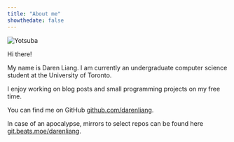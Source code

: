 ```yaml
---
title: "About me"
showthedate: false
---
```


![Yotsuba](/img/yotsuba.png)

Hi there!

My name is Daren Liang. I am currently an undergraduate computer science
student at the University of Toronto.

I enjoy working on blog posts and small programming projects on my free time.

You can find me on
GitHub [github.com/darenliang](https://github.com/darenliang "darenliang's GitHub").

In case of an apocalypse, mirrors to select repos can be found here [git.beats.moe/darenliang](https://git.beats.moe/darenliang).
